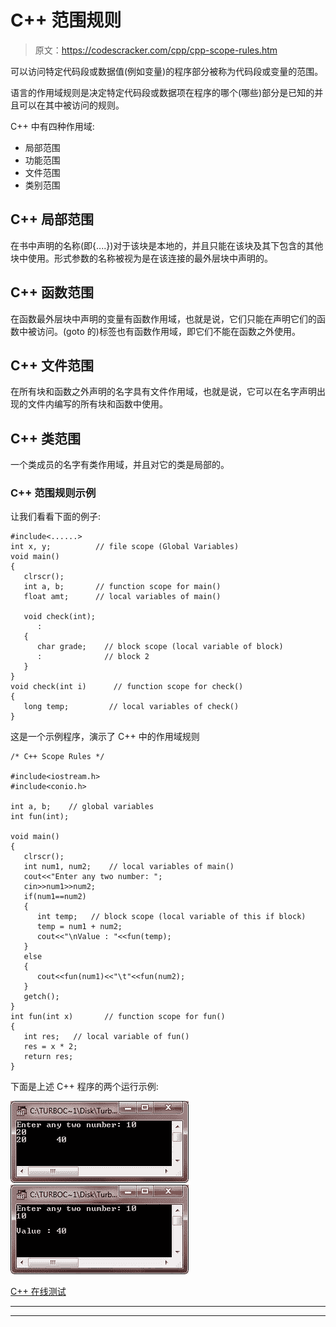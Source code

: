 # C++ 范围规则

> 原文：<https://codescracker.com/cpp/cpp-scope-rules.htm>

可以访问特定代码段或数据值(例如变量)的程序部分被称为代码段或变量的范围。

语言的作用域规则是决定特定代码段或数据项在程序的哪个(哪些)部分是已知的并且可以在其中被访问的规则。

C++ 中有四种作用域:

*   局部范围
*   功能范围
*   文件范围
*   类别范围

## C++ 局部范围

在书中声明的名称(即{....})对于该块是本地的，并且只能在该块及其下包含的其他块中使用。形式参数的名称被视为是在该连接的最外层块中声明的。

## C++ 函数范围

在函数最外层块中声明的变量有函数作用域，也就是说，它们只能在声明它们的函数中被访问。(goto 的)标签也有函数作用域，即它们不能在函数之外使用。

## C++ 文件范围

在所有块和函数之外声明的名字具有文件作用域，也就是说，它可以在名字声明出现的文件内编写的所有块和函数中使用。

## C++ 类范围

一个类成员的名字有类作用域，并且对它的类是局部的。

### C++ 范围规则示例

让我们看看下面的例子:

```
#include<......>
int x, y;          // file scope (Global Variables)
void main()
{
   clrscr();
   int a, b;       // function scope for main()
   float amt;      // local variables of main()

   void check(int);
      :
   {
      char grade;    // block scope (local variable of block)
      :              // block 2
   }
}
void check(int i)      // function scope for check()
{
   long temp;         // local variables of check()
}
```

这是一个示例程序，演示了 C++ 中的作用域规则

```
/* C++ Scope Rules */

#include<iostream.h>
#include<conio.h>

int a, b;    // global variables
int fun(int);

void main()
{
   clrscr();
   int num1, num2;    // local variables of main()
   cout<<"Enter any two number: ";
   cin>>num1>>num2;
   if(num1==num2)
   {
      int temp;   // block scope (local variable of this if block)
      temp = num1 + num2;
      cout<<"\nValue : "<<fun(temp);
   }
   else
   {
      cout<<fun(num1)<<"\t"<<fun(num2);
   }
   getch();
}
int fun(int x)       // function scope for fun()
{
   int res;   // local variable of fun()
   res = x * 2;
   return res;
}
```

下面是上述 C++ 程序的两个运行示例:

![c++ scope rules](img/50775ec24e661188e5de95cc330282e3.png)
![scope rules in c++](img/655e447ffaee223e2b16a7e9250ce50f.png)

[C++ 在线测试](/exam/showtest.php?subid=3)

* * *

* * *